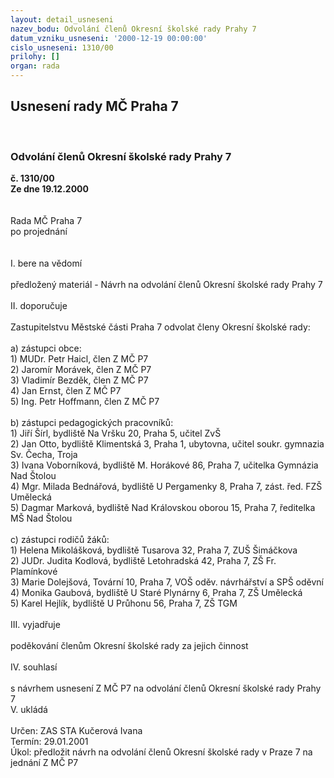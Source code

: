 ```yaml
---
layout: detail_usneseni
nazev_bodu: Odvolání členů Okresní školské rady Prahy 7
datum_vzniku_usneseni: '2000-12-19 00:00:00'
cislo_usneseni: 1310/00
prilohy: []
organ: rada
---
```

<div id="ucUsn_pList" class="usn">
	<span><h2>Usnesení rady MČ Praha 7 </h2>
<br></span><div class="standBody">
<span><h3>Odvolání členů Okresní školské rady Prahy 7</h3></span><div class="center">
		<strong>č. 1310/00</strong><br>
	</div>
<div class="center">
		<strong>Ze dne 19.12.2000</strong><br><br>
	</div>
<br>Rada MČ Praha 7<br>po projednání<br><br><br>I.	bere na vědomí<br><br> předložený materiál - Návrh na odvolání členů Okresní školské rady Prahy 7<br><br>II.	doporučuje<br><br>Zastupitelstvu Městské části Praha 7 odvolat členy Okresní školské rady:<br><br>a)  zástupci obce:<br>1) MUDr. Petr Haicl, člen Z MČ P7<br>2) Jaromír Morávek, člen Z MČ P7<br>3) Vladimír Bezděk, člen Z MČ P7<br>4) Jan Ernst, člen Z MČ P7<br>5) Ing. Petr Hoffmann, člen Z MČ P7<br><br>b) zástupci  pedagogických pracovníků:<br>1)  Jiří  Šírl,  bydliště Na Vršku 20, Praha 5,  učitel ZvŠ<br>2)  Jan Otto, bydliště Klimentská 3, Praha 1, ubytovna, učitel soukr. gymnazia Sv. Čecha, Troja<br>3)  Ivana Voborníková, bydliště M. Horákové 86, Praha 7, učitelka Gymnázia Nad Štolou<br>4)  Mgr. Milada Bednářová, bydliště U Pergamenky 8, Praha 7, zást. řed. FZŠ Umělecká<br>5)  Dagmar Marková, bydliště Nad Královskou oborou 15, Praha 7, ředitelka MŠ Nad Štolou<br><br>c)  zástupci rodičů žáků:<br>1)  Helena Mikolášková, bydliště Tusarova 32, Praha 7,  ZUŠ  Šimáčkova<br>2)  JUDr. Judita Kodlová, bydliště Letohradská 42, Praha 7,  ZŠ Fr. Plamínkové<br>3)  Marie Dolejšová, Tovární 10, Praha 7, VOŠ oděv. návrhářství a SPŠ oděvní<br>4)  Monika Gaubová, bydliště U Staré Plynárny 6, Praha 7, ZŠ Umělecká<br>5)  Karel Hejlík, bydliště U Průhonu 56, Praha 7,  ZŠ TGM<br><br>III.	vyjadřuje <br><br>poděkování členům Okresní školské rady za jejich činnost<br><br>IV.	souhlasí <br><br>s návrhem usnesení Z MČ P7 na odvolání členů Okresní školské rady Prahy 7<br>V.	ukládá <br><br> Určen:	     	ZAS STA Kučerová Ivana<br>Termín: 29.01.2001<br>Úkol:	předložit návrh na odvolání členů Okresní školské rady v Praze 7 na jednání Z MČ P7<br>
</div>
</div>